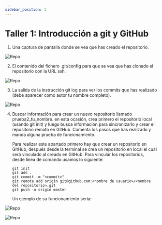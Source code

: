 ```yaml
---
sidebar_position: 1
---
```


# Taller 1: Introducción a git y GitHub

1. Una captura de pantalla donde se vea que has creado el repositorio.

![Repo](/img/IAW/taller1IAW.png)

2. El contenido del fichero .git/config para que se vea que has clonado el repositorio con la URL ssh.

![Repo](/img/IAW/taller1IAW-1.png)

3. La salida de la instrucción git log para ver los commits que has realizado (debe aparecer como autor tu nombre completo).

![Repo](/img/IAW/taller1IAW-2.png)

4. Buscar información para crear un nuevo repositorio llamado prueba2_tu_nombre. en esta ocasión, crea primero el repositorio local (usando git init)
y luego busca información para sincronizarlo y crear el repositorio remoto en GitHub. Comenta los pasos que has realizado y manda alguna prueba
de funcionamiento.

    Para realizar este apartado primero hay que crear un repositorio en GitHub, después desde la terminal se crea un repositorio en local el cual será
    vinculado al creado en GitHub.
    Para vincular los repositorios, desde línea de comando usamos lo siguiente:

    ```
    git init
    git add .
    git commit -m "<commit>"
    git remote add origin git@github.com:<nombre de usuario>/<nombre del repositorio>.git
    git push -u origin master
    ```
    Un ejemplo de su funcionamiento sería:

![Repo](/img/IAW/taller1IAW-3.png)

![Repo](/img/IAW/taller1IAW-4.png)
